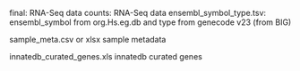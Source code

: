 
final: RNA-Seq data
counts: RNA-Seq data 
ensembl_symbol_type.tsv: ensembl_symbol from org.Hs.eg.db and type from genecode v23 (from BIG)

sample_meta.csv or xlsx sample metadata

innatedb_curated_genes.xls innatedb curated genes

